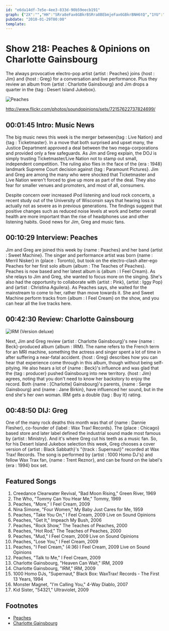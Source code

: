```yaml
---
id: "e6da14df-7e5e-4ee3-833d-90b59eecb191"
graph: {"2X":"","HH":"SRra8eFax6GBkrBSRra8BEbmjeFax6GBkrBNH6tQ","1YU":"BHvxGoWMB8GZGW4oWMB83koZSGZGW497qipoWMB897qipBHm1G97qipX6cfd","29E":"BC8tLvkwZKMOJ5zvkwZKDCVMmVJe9z"}
pubdate: "2010-01-29T00:00"
template: 
---
```






# Show 218: Peaches & Opinions on Charlotte Gainsbourg

The always provocative electro-pop artist {artist : Peaches} joins {host : Jim} and {host : Greg} for a conversation and live performance. Plus they review an album from {artist : Charlotte Gainsbourg} and Jim drops a quarter in the {tag : Desert Island Jukebox}.

![Peaches](https://static.soundopinions.org/images/2010/peaches.jpg)

http://www.flickr.com/photos/soundopinions/sets/72157622737824699/



## 00:01:45 Intro: Music News

The big music news this week is the merger between{tag : Live Nation} and {tag : Ticketmaster}. In a move that both surprised and upset many, the Justice Department approved a deal between the two mega-corporations and provided only a few safeguards. As Jim and Greg explain, the DOJ is simply trusting Ticketmaster/Live Nation not to stamp out small, independent competition. The ruling also flies in the face of the {era : 1948} landmark Supreme Court decision against {tag : Paramount Pictures}. Jim and Greg are among the many who were shocked that Ticketmaster and Live Nation weren't forced to give up more as part of the deal. They also fear for smaller venues and promoters, and most of all, consumers.

Despite concern over increased iPod listening and loud rock concerts, a recent study out of the University of Wisconsin says that hearing loss is actually not as severe as in previous generations. The findings suggest that positive changes such as reduced noise levels at work and better overall health are more important than the rise of headphones use and other listening habits. Good news for Jim, Greg and music fans.



## 00:10:29 Interview: Peaches

Jim and Greg are joined this week by {name : Peaches} and her band {artist : Sweet Machine}. The singer and performance artist was born {name : Merril Nisker} in {place : Toronto}, but took on the electro-clash alter-ego Peaches for her first solo album {album : The Teaches of Peaches}. Peaches is now based and her latest album is {album : I Feel Cream}. As she relays to Jim and Greg, she wanted to focus more on the singing. She's also had the opportunity to collaborate with {artist : Pink}, {artist : Iggy Pop} and {artist : Christina Aguilera}. As Peaches says, she waited for the mainstream to come to her, rather than move towards it. She and Sweet Machine perform tracks from {album : I Feel Cream} on the show, and you can hear all the live tracks here.



## 00:42:30 Review: Charlotte Gainsbourg

![IRM (Version deluxe)](https://static.soundopinions.org/assets/218/1YU0.jpg)

Next, Jim and Greg review {artist : Charlotte Gainsbourg}'s new {name : Beck}-produced album {album : IRM}. The name refers to the French term for an MRI machine, something the actress and singer spent a lot of time in after suffering a near-fatal accident. {host : Greg} describes how you can hear that experience come through in this album, though without being self-pitying. He also hears a lot of {name : Beck}'s influence and was glad that the {tag : producer} pushed Gainsbourg into new territory. {host : Jim} agrees, noting that you don't need to know her backstory to enjoy the record. Both {name : [Charlotte] Gainsbourg}'s parents, {name : Serge Gainsbourg} and {name : Jane Birkin}, have influenced her sound, but in the end she's her own woman. IRM gets a double {tag : Buy It} rating.



## 00:48:50 DIJ: Greg

One of the many rock deaths this month was that of {name : Dannie Flesher}, co-founder of {label : Wax Trax! Records}. The {place : Chicago} based store and later label defined the industrial sound made most famous by {artist : Ministry}. And it's where Greg cut his teeth as a music fan. So, for his Desert Island Jukebox selection this week, Greg chooses a cover version of {artist : Black Sabbath}'s "{track : Supernaut}" recorded at Wax Trax! Records. The song is performed by {artist : 1000 Homo DJ's} and fellow Wax Trax fan, {name : Trent Reznor}, and can be found on the label's {era : 1994} box set.



## Featured Songs

1. Creedance Clearwater Revival, "Bad Moon Rising," Green River, 1969
2. The Who, "Tommy Can You Hear Me," Tommy, 1969
3. Peaches, "More," I Feel Cream, 2009
4. Nina Simone, "Four Women," My Baby Just Cares for Me, 1959
5. Peaches, "Take You On," I Feel Cream, 2009 Live on Sound Opinions
6. Peaches, "Get It," Impeach My Bush, 2006
7. Peaches, "Rock Show," The Teaches of Peaches, 2000
8. Peaches, "Hot Rod," The Teaches of Peaches, 2000
9. Peaches, "Mud," I Feel Cream, 2009 Live on Sound Opinions
10. Peaches, "Lose You," I Feel Cream, 2009
11. Peaches, "I Feel Cream," (4:36) I Feel Cream, 2009 Live on Sound Opinions
12. Peaches, "Talk to Me," I Feel Cream, 2009
13. Charlotte Gainsbourg, "Heaven Can Wait," IRM, 2009
14. Charlotte Gainsbourg, "IRM," IRM, 2009
15. 1000 Homo DJs, "Supernaut," Black Box: WaxTrax! Records - The First 13 Years, 1994
16. Monster Magnet, "I'm Calling You," 4-Way Diablo, 2007
17. Kid Sister, "54321," Ultraviolet, 2009



## Footnotes

- [Peaches](http://peachesrocks.com/)
- [Charlotte Gainsbourg](http://www.charlottegainsbourg.com/)
